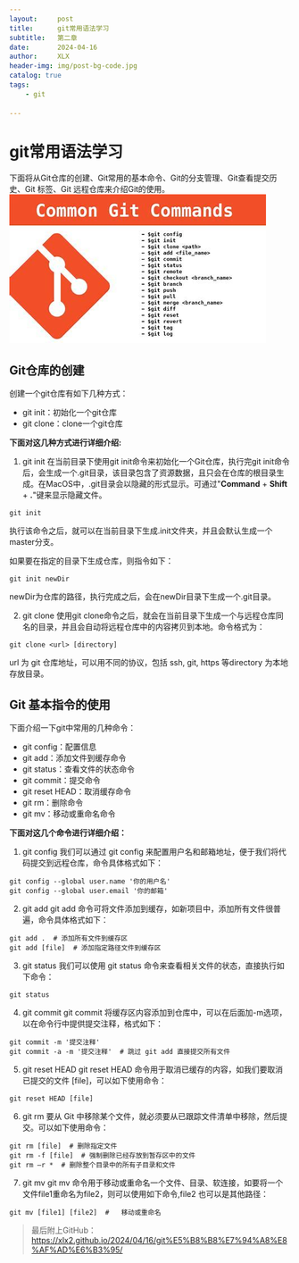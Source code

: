 ```yaml
---
layout:     post
title:      git常用语法学习
subtitle:   第二章
date:       2024-04-16
author:     XLX
header-img: img/post-bg-code.jpg
catalog: true
tags:
    - git

---
```


# git常用语法学习
下面将从Git仓库的创建、Git常用的基本命令、Git的分支管理、Git查看提交历史、Git 标签、Git 远程仓库来介绍Git的使用。
<img src="\img\post-bg-git.jpg" alt="Git"></img>
## Git仓库的创建
创建一个git仓库有如下几种方式：

- git init：初始化一个git仓库
- git clone：clone一个git仓库

**下面对这几种方式进行详细介绍:**

1. git init
在当前目录下使用git init命令来初始化一个Git仓库，执行完git init命令后，会生成一个.git目录，该目录包含了资源数据，且只会在仓库的根目录生成。在MacOS中，.git目录会以隐藏的形式显示。可通过"**Command** + **Shift** + **.**"键来显示隐藏文件。

```git
git init
```
执行该命令之后，就可以在当前目录下生成.init文件夹，并且会默认生成一个master分支。

如果要在指定的目录下生成仓库，则指令如下：
```git
git init newDir
```
newDir为仓库的路径，执行完成之后，会在newDir目录下生成一个.git目录。

2. git clone
使用git clone命令之后，就会在当前目录下生成一个与远程仓库同名的目录，并且会自动将远程仓库中的内容拷贝到本地。命令格式为：
```git
git clone <url> [directory]
```
url 为 git 仓库地址，可以用不同的协议，包括 ssh, git, https 等directory 为本地存放目录。

## Git 基本指令的使用

下面介绍一下git中常用的几种命令：

- git config：配置信息
- git add：添加文件到缓存命令
- git status：查看文件的状态命令
- git commit：提交命令
- git reset HEAD：取消缓存命令
- git rm：删除命令
- git mv：移动或重命名命令

**下面对这几个命令进行详细介绍：**

1. git config
我们可以通过 git config 来配置用户名和邮箱地址，便于我们将代码提交到远程仓库，命令具体格式如下：
```git
git config --global user.name '你的用户名'
git config --global user.email '你的邮箱'
```
2. git add
git add 命令可将文件添加到缓存，如新项目中，添加所有文件很普遍，命令具体格式如下：
```git
git add .  # 添加所有文件到缓存区
git add [file]  # 添加指定路径文件到缓存区
```
3. git status
我们可以使用 git status 命令来查看相关文件的状态，直接执行如下命令：
```git
git status
```

4. git commit
git commit 将缓存区内容添加到仓库中，可以在后面加-m选项，以在命令行中提供提交注释，格式如下：
```git
git commit -m '提交注释'
git commit -a -m '提交注释'  # 跳过 git add 直接提交所有文件
```

5. git reset HEAD
git reset HEAD 命令用于取消已缓存的内容，如我们要取消已提交的文件 [file]，可以如下使用命令：
```git
git reset HEAD [file]
```

6. git rm
要从 Git 中移除某个文件，就必须要从已跟踪文件清单中移除，然后提交。可以如下使用命令：
```git
git rm [file]  # 删除指定文件
git rm -f [file]  # 强制删除已经存放到暂存区中的文件
git rm –r *  # 删除整个目录中的所有子目录和文件
```

7. git mv
git mv 命令用于移动或重命名一个文件、目录、软连接，如要将一个文件file1重命名为file2，则可以使用如下命令,file2 也可以是其他路径：
```git
git mv [file1] [file2]  #   移动或重命名
```

>最后附上GitHub：<https://xlx2.github.io/2024/04/16/git%E5%B8%B8%E7%94%A8%E8%AF%AD%E6%B3%95/>
